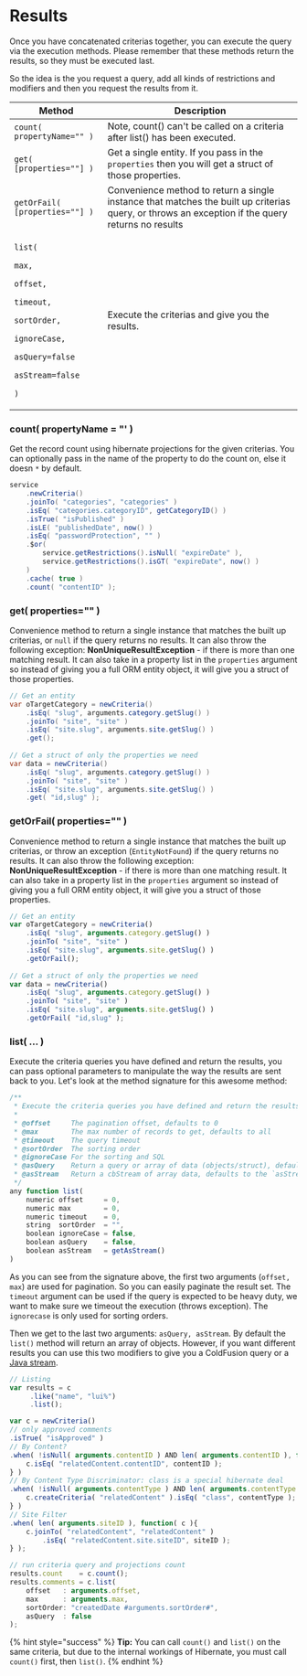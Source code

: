# Results

Once you have concatenated criterias together, you can execute the query via the execution methods. Please remember that these methods return the results, so they must be executed last.

So the idea is the you request a query, add all kinds of restrictions and modifiers and then you request the results from it.

| **Method**                                                                                                                                                                                                                                                                   | **Description**                                                                                                                                  |
| ---------------------------------------------------------------------------------------------------------------------------------------------------------------------------------------------------------------------------------------------------------------------------- | ------------------------------------------------------------------------------------------------------------------------------------------------ |
| `count( propertyName="" )`                                                                                                                                                                                                                                                   | Note, count() can't be called on a criteria after list() has been executed.                                                                      |
| `get( [properties=""] )`                                                                                                                                                                                                                                                     | Get a single entity.  If you pass in the `properties` then you will get a struct of those properties.                                            |
| `getOrFail( [properties=""] )`                                                                                                                                                                                                                                               | Convenience method to return a single instance that matches the built up criterias query, or throws an exception if the query returns no results |
| <p><code>list(</code></p><p>  <code>max,</code></p><p>  <code>offset,</code></p><p>  <code>timeout,</code></p><p>  <code>sortOrder,</code></p><p>  <code>ignoreCase,</code> </p><p>  <code>asQuery=false</code></p><p>  <code>asStream=false</code></p><p><code>)</code></p> | Execute the criterias and give you the results.                                                                                                  |

### count( propertyName = "' )

Get the record count using hibernate projections for the given criterias.  You can optionally pass in the name of the property to do the count on, else it doesn `*` by default.

```java
service
    .newCriteria()
    .joinTo( "categories", "categories" )
    .isEq( "categories.categoryID", getCategoryID() )
    .isTrue( "isPublished" )
    .isLE( "publishedDate", now() )
    .isEq( "passwordProtection", "" )
    .$or(
        service.getRestrictions().isNull( "expireDate" ),
        service.getRestrictions().isGT( "expireDate", now() )
    )
    .cache( true )
    .count( "contentID" );
```

### get( properties="" )

Convenience method to return a single instance that matches the built up criterias, or `null` if the query returns no results.  It can also throw the following exception: **NonUniqueResultException** - if there is more than one matching result.  It can also take in a property list in the `properties` argument so instead of giving you a full ORM entity object, it will give you a struct of those properties.

```java
// Get an entity
var oTargetCategory = newCriteria()
    .isEq( "slug", arguments.category.getSlug() )
    .joinTo( "site", "site" )
    .isEq( "site.slug", arguments.site.getSlug() )
    .get();
    
// Get a struct of only the properties we need
var data = newCriteria()
    .isEq( "slug", arguments.category.getSlug() )
    .joinTo( "site", "site" )
    .isEq( "site.slug", arguments.site.getSlug() )
    .get( "id,slug" );	
```

### getOrFail( properties="" )

Convenience method to return a single instance that matches the built up criterias, or throw an exception (`EntityNotFound`) if the query returns no results.  It can also throw the following exception: **NonUniqueResultException** - if there is more than one matching result.  It can also take in a property list in the `properties` argument so instead of giving you a full ORM entity object, it will give you a struct of those properties.

```javascript
// Get an entity
var oTargetCategory = newCriteria()
    .isEq( "slug", arguments.category.getSlug() )
    .joinTo( "site", "site" )
    .isEq( "site.slug", arguments.site.getSlug() )
    .getOrFail();
    
// Get a struct of only the properties we need
var data = newCriteria()
    .isEq( "slug", arguments.category.getSlug() )
    .joinTo( "site", "site" )
    .isEq( "site.slug", arguments.site.getSlug() )
    .getOrFail( "id,slug" );
```

### list( ... )

Execute the criteria queries you have defined and return the results, you can pass optional parameters to manipulate the way the results are sent back to you.  Let's look at the method signature for this awesome method:

```javascript
/**
 * Execute the criteria queries you have defined and return the results, you can pass optional parameters or define them via our methods
 *
 * @offset     The pagination offset, defaults to 0
 * @max        The max number of records to get, defaults to all
 * @timeout    The query timeout
 * @sortOrder  The sorting order
 * @ignoreCase For the sorting and SQL
 * @asQuery    Return a query or array of data (objects/struct), defaults to arrays
 * @asStream   Return a cbStream of array data, defaults to the `asStream` property
 */
any function list(
	numeric offset     = 0,
	numeric max        = 0,
	numeric timeout    = 0,
	string  sortOrder  = "",
	boolean ignoreCase = false,
	boolean asQuery    = false,
	boolean asStream   = getAsStream()
)
```

As you can see from the signature above, the first two arguments (`offset, max`) are used for pagination.  So you can easily paginate the result set.  The `timeout` argument can be used if the query is expected to be heavy duty, we want to make sure we timeout the execution (throws exception).  The `ignorecase` is only used for sorting orders.

Then we get to the last two arguments: `asQuery, asStream`.  By default the `list()` method will return an array of objects. However, if you want different results you can use this two modifiers to give you a ColdFusion query or a [Java stream](https://docs.oracle.com/javase/8/docs/api/java/util/stream/Stream.html).

```javascript
// Listing
var results = c
     .like("name", "lui%")
     .list();

var c = newCriteria()
// only approved comments
.isTrue( "isApproved" )
// By Content?
.when( !isNull( arguments.contentID ) AND len( arguments.contentID ), function( c ){
	c.isEq( "relatedContent.contentID", contentID );
} )
// By Content Type Discriminator: class is a special hibernate deal
.when( !isNull( arguments.contentType ) AND len( arguments.contentType ), function( c ){
	c.createCriteria( "relatedContent" ).isEq( "class", contentType );
} )
// Site Filter
.when( len( arguments.siteID ), function( c ){
	c.joinTo( "relatedContent", "relatedContent" )
		.isEq( "relatedContent.site.siteID", siteID );
} );

// run criteria query and projections count
results.count    = c.count();
results.comments = c.list(
	offset   : arguments.offset,
	max      : arguments.max,
	sortOrder: "createdDate #arguments.sortOrder#",
	asQuery  : false
);
```

{% hint style="success" %}
**Tip:** You can call `count()` and `list()` on the same criteria, but due to the internal workings of Hibernate, you must call `count()` first, then `list()`.
{% endhint %}
